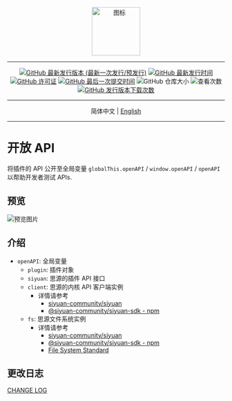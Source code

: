 <div align="center">
<img alt="图标" src="./icon.png" style="width: 8em; height: 8em;">

---

[![GitHub 最新发行版本 (最新一次发行/预发行)](https://img.shields.io/github/v/release/Zuoqiu-Yingyi/siyuan-plugin-open-api?include_prereleases&style=flat-square)](https://github.com/Zuoqiu-Yingyi/siyuan-plugin-open-api/releases/latest)
[![GitHub 最新发行时间](https://img.shields.io/github/release-date/Zuoqiu-Yingyi/siyuan-plugin-open-api?style=flat-square)](https://github.com/Zuoqiu-Yingyi/siyuan-plugin-open-api/releases/latest)
[![GitHub 许可证](https://img.shields.io/github/license/Zuoqiu-Yingyi/siyuan-plugin-open-api?style=flat-square)](https://github.com/Zuoqiu-Yingyi/siyuan-plugin-open-api/blob/main/LICENSE)
[![GitHub 最后一次提交时间](https://img.shields.io/github/last-commit/Zuoqiu-Yingyi/siyuan-plugin-open-api?style=flat-square)](https://github.com/Zuoqiu-Yingyi/siyuan-plugin-open-api/commits/main)
![GitHub 仓库大小](https://img.shields.io/github/repo-size/Zuoqiu-Yingyi/siyuan-plugin-open-api?style=flat-square)
![查看次数](https://hits.b3log.org/Zuoqiu-Yingyi/siyuan-plugin-open-api.svg)
[![GitHub 发行版本下载次数](https://img.shields.io/github/downloads/Zuoqiu-Yingyi/siyuan-plugin-open-api/total?style=flat-square)](https://github.com/Zuoqiu-Yingyi/siyuan-plugin-open-api/releases)

---

简体中文 \| [English](./README.md)

---

</div>

# 开放 API

将插件的 API 公开至全局变量 `globalThis.openAPI` / `window.openAPI` / `openAPI` 以帮助开发者测试 APIs.

## 预览

![预览图片](./preview.png)

## 介绍

- `openAPI`: 全局变量
  - `plugin`: 插件对象
  - `siyuan`: 思源的插件 API 接口
  - `client`: 思源的内核 API 客户端实例
    - 详情请参考
      - [siyuan-community/siyuan](https://github.com/siyuan-community/siyuan)
      - [@siyuan-community/siyuan-sdk - npm](https://www.npmjs.com/package/@siyuan-community/siyuan-sdk)
  - `fs`: 思源文件系统实例
    - 详情请参考
      - [siyuan-community/siyuan](https://github.com/siyuan-community/siyuan)
      - [@siyuan-community/siyuan-sdk - npm](https://www.npmjs.com/package/@siyuan-community/siyuan-sdk)
      - [File System Standard](https://fs.spec.whatwg.org/)

## 更改日志

[CHANGE LOG](https://github.com/Zuoqiu-Yingyi/siyuan-plugin-open-api/blob/main/CHANGELOG.md)
